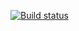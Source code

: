 [![Build status](https://ci.appveyor.com/api/projects/status/a30xvtt709r6al9y/branch/main?svg=true)](https://ci.appveyor.com/project/AnastasiaGoryacheva88/selenidecarddelivery/branch/main)

